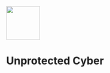 <img src="https://github.com/user-attachments/assets/ec5d3a19-0001-470e-8397-e40149cf59e6" width="90"/>

# Unprotected Cyber

